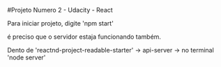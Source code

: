 #Projeto Numero 2 - Udacity - React

Para iniciar projeto, digite 'npm start'

é preciso que o servidor estaja funcionando também.

Dento de 'reactnd-project-readable-starter' -> api-server -> no terminal 'node server'

